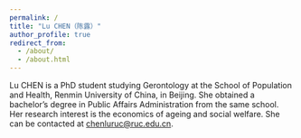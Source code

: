 ```yaml
---
permalink: /
title: "Lu CHEN（陈露）"
author_profile: true
redirect_from: 
  - /about/
  - /about.html
---
```


Lu CHEN is a PhD student studying Gerontology at the School of Population and Health, Renmin University of China, in Beijing. She obtained a bachelor’s degree in Public Affairs Administration from the same school. Her research interest is the economics of ageing and social welfare. She can be contacted at chenluruc@ruc.edu.cn.
